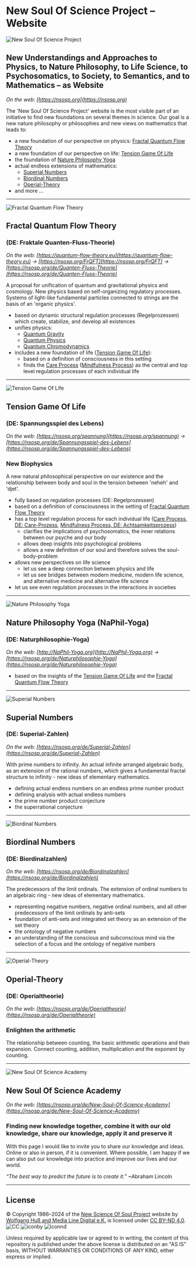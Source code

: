# New Soul Of Science Project – Website

![New Soul Of Science Project](/share/images/NSOSP/NSOSP_header_v01_9.jpg)

## New Understandings and Approaches to Physics, to Nature Philosophy, to Life Science, to Psychosomatics, to Society, to Semantics, and to Mathematics – as Website

*On the web: [https://nsosp.org](https://nsosp.org)*

The 'New Soul Of Science Project' website is the most visible part of an initiative to find new foundations on several themes in science. Our goal is a new nature philosophy or philosophies and new views on mathematics that leads to:

- a new foundation of our perspective on physics: [Fractal Quantum Flow Theory](#fractal-quantum-flow-theory)
- a new foundation of our perspective on life: [Tension Game Of Life](#tension-game-of-life)
- the foundation of [Nature Philosophy Yoga](#nature-philosophy-yoga-naphil-yoga)
- actual endless extensions of mathematics:
  - [Superial Numbers](#superial-numbers)
  - [Biordinal Numbers](#biordinal-numbers)
  - [Operial-Theory](#operial-theory)
- and more …

----

![Fractal Quantum Flow Theory](/share/images/FrQFT/FrQFT_header_v01_3.jpg)

## Fractal Quantum Flow Theory

### (DE: Fraktale Quanten-Fluss-Theorie)

*On the web: [https://quantum-flow-theory.eu](https://quantum-flow-theory.eu) → [https://nsosp.org/FrQFT](https://nsosp.org/FrQFT) → [https://nsosp.org/de/Quanten-Fluss-Theorie](https://nsosp.org/de/Quanten-Fluss-Theorie)*

A proposal for unification of quantum and gravitational physics and cosmology. New physics based on self-organizing regulatory processes. Systems of light-like fundamental particles connected to strings are the basis of an 'organic physics'.

- based on dynamic structural regulation processes (Regelprozessen) which create, stabilize, and develop all existences
- unifies physics:
  - [Quantum Gravity](https://nsosp.org/de/Quanten-Fluss-Theorie/Quantengravitation-der-Elementarteilchen_de.php)
  - [Quantum Physics](https://nsosp.org/de/Quanten-Fluss-Theorie/Leptonen-Modell-Elektron-Positron-Myon-Tauon-Neutrino_de.php)
  - [Quantum Chromodynamics](https://nsosp.org/de/Quanten-Fluss-Theorie/Quantenchromodynamik-Hadronen-Quarks-Gluonen_de.php)
- includes a new foundation of life ([Tension Game Of Life](#tension-game-of-life)):
  - based on a definition of consciousness in this setting
  - finds the [Care Process](https://nsosp.org/de/Spannungsspiel-des-Lebens/Care-Prozess-Achtsamkeitsprozess-Definition-des-Lebens.php) ([Mindfulness Process](https://nsosp.org/de/Spannungsspiel-des-Lebens/Care-Prozess-Achtsamkeitsprozess-Definition-des-Lebens.php#OM:SpaLeb:Care-Prozess:Achtsamkeitsprozess)) as the central and top level regulation processes of each individual life

----

![Tension Game Of Life](/share/images/Spannungsspiel-des-Lebens/Spannungsspiel-des-Lebens_header_v01_3_1860x354_72dpi_De.jpg)

## Tension Game Of Life

### (DE: Spannungsspiel des Lebens)

*On the web: [https://nsosp.org/spannung](https://nsosp.org/spannung) → [https://nsosp.org/de/Spannungsspiel-des-Lebens](https://nsosp.org/de/Spannungsspiel-des-Lebens)*

### New Biophysics

A new natural philosophical perspective on our existence and the relationship between body and soul in the tension between 'neheh' and 'djet'.

- fully based on regulation processes (DE: Regelprozessen)
- based on a definition of consciousness in the setting of [Fractal Quantum Flow Theory](#fractal-quantum-flow-theory)
- has a top level regulation process for each individual life ([Care Process, DE: Care-Prozess](https://nsosp.org/de/Spannungsspiel-des-Lebens/Care-Prozess-Achtsamkeitsprozess-Definition-des-Lebens.php), [Mindfulness Process, DE: Achtsamkeitsprozess](https://nsosp.org/de/Spannungsspiel-des-Lebens/Care-Prozess-Achtsamkeitsprozess-Definition-des-Lebens.php#OM:SpaLeb:Care-Prozess:Achtsamkeitsprozess))
  - clarifies the implications of psychosomatics, the inner relations between our psyche and our body
  - allows deep insights into psychological problems 
  - allows a new definition of our soul and therefore solves the soul-body-problem
- allows new perspectives on life science
  - let us see a deep connection between physics and life
  - let us see bridges between modern medicine, modern life science, and alternative medicine and alternative life science
- let us see even regulation processes in the interactions in societies

----

![Nature Philosophy Yoga](/share/images/Naturphilosophie-Yoga/NaPhil-Yoga_header_v01_1_1860x354_72dpi_De.jpg)

## Nature Philosophy Yoga (NaPhil-Yoga)

### (DE: Naturphilosophie-Yoga)

*On the web: [http://NaPhil-Yoga.org](http://NaPhil-Yoga.org) → [https://nsosp.org/de/Naturphilosophie-Yoga](https://nsosp.org/de/Naturphilosophie-Yoga)*

- based on the insights of the [Tension Game Of Life](#tension-game-of-life) and the [Fractal Quantum Flow Theory](#fractal-quantum-flow-theory)

----

![Superial Numbers](/share/images/SN/SN_header_v03-01.jpg)

## Superial Numbers

### (DE: Superial-Zahlen)

*On the web: [https://nsosp.org/de/Superial-Zahlen](https://nsosp.org/de/Superial-Zahlen)*

With prime numbers to infinity. An actual infinite arranged algebraic body, as an extension of the rational numbers, which gives a fundamental fractal structure to infinity - new ideas of elementary mathematics.

- defining actual endless numbers on an endless prime number product
- defining analysis with actual endless numbers
- the prime number product conjecture
- the superrational conjecture

----

![Biordinal Numbers](/share/images/BO/BO_header_v01-03-3720x708.jpg)

## Biordinal Numbers

### (DE: Biordinalzahlen)

*On the web: [https://nsosp.org/de/Biordinalzahlen](https://nsosp.org/de/Biordinalzahlen)*

The predecessors of the limit ordinals. The extension of ordinal numbers to an algebraic ring - new ideas of elementary mathematics.

- representing negative numbers, negative ordinal numbers, and all other predecessors of the limit ordinals by anti-sets
- foundation of anti-sets and integrated set theory as an extension of the set theory
- the ontology of negative numbers
- an understanding of the conscious and subconscious mind via the selection of a focus and the ontology of negative numbers

----

![Operial-Theory](/share/images/OT/OT_header_v01-02-3720x708.jpg)

## Operial-Theory

### (DE: Operialtheorie)

*On the web: [https://nsosp.org/de/Operialtheorie](https://nsosp.org/de/Operialtheorie)*

### Enlighten the arithmetic

The relationship between counting, the basic arithmetic operations and their expansion. Connect counting, addition, multiplication and the exponent by counting.

----

![New Soul Of Science Academy](/share/images/NSOSA/NSOSA_header_v01_1_x6.jpg)

## New Soul Of Science Academy

*On the web: [https://nsosp.org/de/New-Soul-Of-Science-Academy](https://nsosp.org/de/New-Soul-Of-Science-Academy)*

### Finding new knowledge together, combine it with our old knowledge, share our knowledge, apply it and preserve it

With this page I would like to invite you to share our knowledge and ideas. Online or also in person, if it is convenient.
Where possible, I am happy if we can also put our knowledge into practice and improve our lives and our world.

*“The best way to predict the future is to create it.”* ~Abraham Lincoln

----

## License

© Copyright 1986–2024 of the [New Science Of Soul Project](https://nsosp.org) website by [Wolfgang Huß and Media Line Digital e.K.](https://nsosp.org/de/Quanten-Fluss-Theorie/Impressum_de.php#OM:FrQFT:Impressum:Inhaberdaten) is licensed under [CC BY-ND 4.0](https://creativecommons.org/licenses/by-nd/4.0). ![CC](/share/images/Copyright/cc.7a093a7d-smal-for-GitHub.png) ![iconby](/share/images/Copyright/by.f6aa22c4-smal-for-GitHub.png) ![iconnd](/share/images/Copyright/nd.64831b7b-smal-for-GitHub.png)

Unless required by applicable law or agreed to in writing, the content of this repository is published under the above license is distributed on an "AS IS" basis, WITHOUT WARRANTIES OR CONDITIONS OF ANY KIND, either express or implied.

